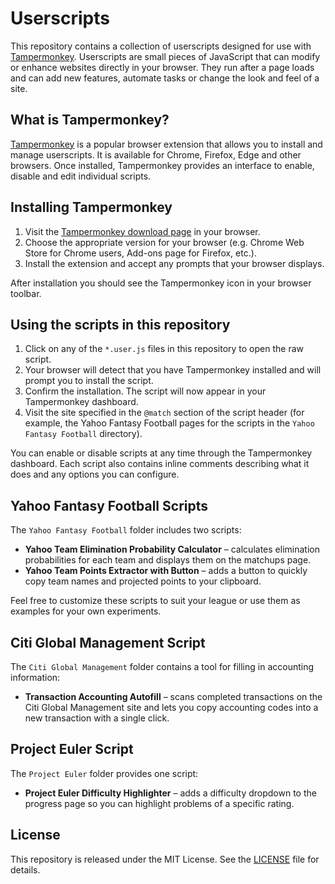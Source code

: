 # Userscripts

This repository contains a collection of userscripts designed for use with [Tampermonkey](https://www.tampermonkey.net/). Userscripts are small pieces of JavaScript that can modify or enhance websites directly in your browser. They run after a page loads and can add new features, automate tasks or change the look and feel of a site.

## What is Tampermonkey?

[Tampermonkey](https://www.tampermonkey.net/) is a popular browser extension that allows you to install and manage userscripts. It is available for Chrome, Firefox, Edge and other browsers. Once installed, Tampermonkey provides an interface to enable, disable and edit individual scripts.

## Installing Tampermonkey

1. Visit the [Tampermonkey download page](https://www.tampermonkey.net/) in your browser.
2. Choose the appropriate version for your browser (e.g. Chrome Web Store for Chrome users, Add-ons page for Firefox, etc.).
3. Install the extension and accept any prompts that your browser displays.

After installation you should see the Tampermonkey icon in your browser toolbar.

## Using the scripts in this repository

1. Click on any of the `*.user.js` files in this repository to open the raw script.
2. Your browser will detect that you have Tampermonkey installed and will prompt you to install the script.
3. Confirm the installation. The script will now appear in your Tampermonkey dashboard.
4. Visit the site specified in the `@match` section of the script header (for example, the Yahoo Fantasy Football pages for the scripts in the `Yahoo Fantasy Football` directory).

You can enable or disable scripts at any time through the Tampermonkey dashboard. Each script also contains inline comments describing what it does and any options you can configure.

## Yahoo Fantasy Football Scripts

The `Yahoo Fantasy Football` folder includes two scripts:

- **Yahoo Team Elimination Probability Calculator** – calculates elimination probabilities for each team and displays them on the matchups page.
- **Yahoo Team Points Extractor with Button** – adds a button to quickly copy team names and projected points to your clipboard.

Feel free to customize these scripts to suit your league or use them as examples for your own experiments.

## Citi Global Management Script

The `Citi Global Management` folder contains a tool for filling in accounting information:

- **Transaction Accounting Autofill** – scans completed transactions on the Citi Global Management site and lets you copy accounting codes into a new transaction with a single click.

## Project Euler Script

The `Project Euler` folder provides one script:

- **Project Euler Difficulty Highlighter** – adds a difficulty dropdown to the progress page so you can highlight problems of a specific rating.

## License

This repository is released under the MIT License. See the [LICENSE](LICENSE) file for details.
